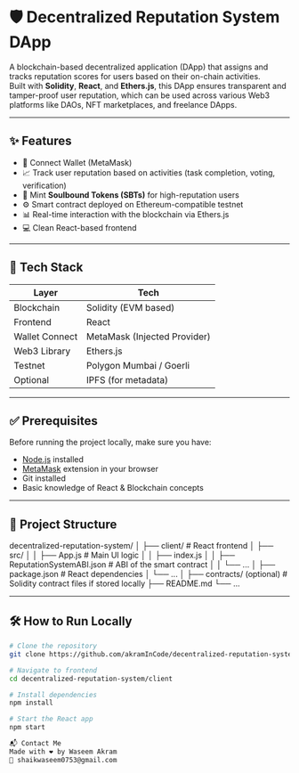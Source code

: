 # 🛡️ Decentralized Reputation System DApp

A blockchain-based decentralized application (DApp) that assigns and tracks reputation scores for users based on their on-chain activities.  
Built with **Solidity**, **React**, and **Ethers.js**, this DApp ensures transparent and tamper-proof user reputation, which can be used across various Web3 platforms like DAOs, NFT marketplaces, and freelance DApps.

---

## ✨ Features

- 🔐 Connect Wallet (MetaMask)
- 📈 Track user reputation based on activities (task completion, voting, verification)
- 🧩 Mint **Soulbound Tokens (SBTs)** for high-reputation users
- ⚙️ Smart contract deployed on Ethereum-compatible testnet
- 📊 Real-time interaction with the blockchain via Ethers.js
- 💻 Clean React-based frontend

---

## 🧠 Tech Stack

| Layer         | Tech                    |
|---------------|-------------------------|
| Blockchain    | Solidity (EVM based)    |
| Frontend      | React                   |
| Wallet Connect| MetaMask (Injected Provider) |
| Web3 Library  | Ethers.js               |
| Testnet       | Polygon Mumbai / Goerli |
| Optional      | IPFS (for metadata)

---

## ✅ Prerequisites

Before running the project locally, make sure you have:

- [Node.js](https://nodejs.org/) installed
- [MetaMask](https://metamask.io/) extension in your browser
- Git installed
- Basic knowledge of React & Blockchain concepts

---

## 📁 Project Structure
decentralized-reputation-system/ │ ├── client/ # React frontend │ ├── src/ │ │ ├── App.js # Main UI logic │ │ ├── index.js │ │ ├── ReputationSystemABI.json # ABI of the smart contract │ │ └── ... │ ├── package.json # React dependencies │ └── ... │ ├── contracts/ (optional) # Solidity contract files if stored locally ├── README.md └── ...


---

## 🛠️ How to Run Locally

```bash
# Clone the repository
git clone https://github.com/akramInCode/decentralized-reputation-system.git

# Navigate to frontend
cd decentralized-reputation-system/client

# Install dependencies
npm install

# Start the React app
npm start

📬 Contact Me
Made with ❤️ by Waseem Akram
📧 shaikwaseem0753@gmail.com



